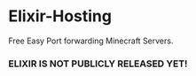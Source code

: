 # Elixir-Hosting
Free Easy Port forwarding Minecraft Servers.


### ELIXIR IS NOT PUBLICLY RELEASED YET! ###
